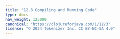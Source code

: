 ```yaml
---
title: "12.3 Compiling and Running Code"
type: docs
nav_weight: 123000
canonical: "https://clojureforjava.com/1/12/3"
license: "© 2024 Tokenizer Inc. CC BY-NC-SA 4.0"
---
```

